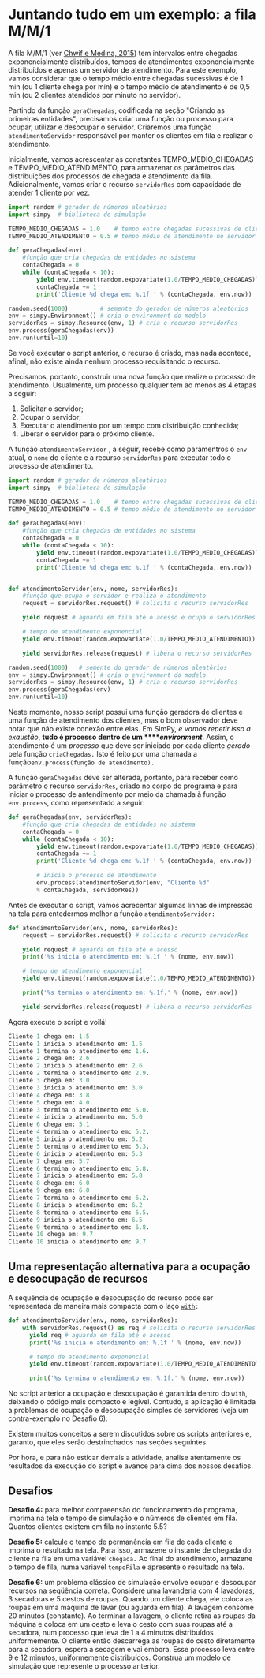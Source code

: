 # Juntando tudo em um exemplo: a fila M\/M\/1

A fila M\/M\/1 \(ver [Chwif e Medina, 2015](http://livrosimulacao.eng.br/e-tetra-e-tetra-a-quarta-edicao-do-msed/)\) tem intervalos entre chegadas exponencialmente distribuídos, tempos de atendimentos exponencialmente distribuídos e apenas um servidor de atendimento. Para este exemplo, vamos considerar que o tempo médio entre chegadas sucessivas é de 1 min \(ou 1 cliente chega por min\) e o tempo médio de atendimento é de 0,5 min \(ou 2 clientes atendidos por minuto no servidor\).

Partindo da função `geraChegadas`, codificada na seção "Criando as primeiras entidades", precisamos criar uma função ou processo para ocupar, utilizar e desocupar o servidor. Criaremos uma função `atendimentoServidor`
 responsável por manter os clientes em fila e realizar o atendimento.

Inicialmente, vamos acrescentar as constantes TEMPO\_MEDIO\_CHEGADAS e TEMPO\_MEDIO\_ATENDIMENTO, para armazenar os parâmetros das distribuições dos processos de chegada e atendimento da fila. Adicionalmente, vamos criar o recurso `servidorRes` com capacidade de atender 1 cliente por vez.

```python
import random # gerador de números aleatórios
import simpy  # biblioteca de simulação

TEMPO_MEDIO_CHEGADAS = 1.0    # tempo entre chegadas sucessivas de clientes
TEMPO_MEDIO_ATENDIMENTO = 0.5 # tempo médio de atendimento no servidor

def geraChegadas(env):
    #função que cria chegadas de entidades no sistema
    contaChegada = 0
    while (contaChegada < 10):
        yield env.timeout(random.expovariate(1.0/TEMPO_MEDIO_CHEGADAS))
        contaChegada += 1
        print('Cliente %d chega em: %.1f ' % (contaChegada, env.now))

random.seed(1000)         # semente do gerador de números aleatórios
env = simpy.Environment() # cria o environment do modelo
servidorRes = simpy.Resource(env, 1) # cria o recurso servidorRes
env.process(geraChegadas(env))
env.run(until=10)
```

Se você executar o script anterior, o recurso é criado, mas nada acontece, afinal, não existe ainda nenhum processo requisitando o recurso.

Precisamos, portanto, construir uma nova função que realize o _processo_ de atendimento. Usualmente, um processo qualquer tem ao menos as 4 etapas a seguir:
1. Solicitar o servidor;
2. Ocupar o servidor;
3. Executar o atendimento por um tempo com distribuição conhecida;
4. Liberar o servidor para o próximo cliente.

A função `atendimentoServidor`
, a seguir, recebe como parâmentros o `env`
 atual, o `nome`
 do cliente e a recurso `servidorRes`
 para executar todo o processo de atendimento.

```python
import random # gerador de números aleatórios
import simpy  # biblioteca de simulação

TEMPO_MEDIO_CHEGADAS = 1.0    # tempo entre chegadas sucessivas de clientes
TEMPO_MEDIO_ATENDIMENTO = 0.5 # tempo médio de atendimento no servidor

def geraChegadas(env):
    #função que cria chegadas de entidades no sistema
    contaChegada = 0
    while (contaChegada < 10):
        yield env.timeout(random.expovariate(1.0/TEMPO_MEDIO_CHEGADAS))
        contaChegada += 1
        print('Cliente %d chega em: %.1f ' % (contaChegada, env.now))


def atendimentoServidor(env, nome, servidorRes):
    #função que ocupa o servidor e realiza o atendimento
    request = servidorRes.request() # solicita o recurso servidorRes

    yield request # aguarda em fila até o acesso e ocupa o servidorRes

    # tempo de atendimento exponencial
    yield env.timeout(random.expovariate(1.0/TEMPO_MEDIO_ATENDIMENTO))

    yield servidorRes.release(request) # libera o recurso servidorRes

random.seed(1000)   # semente do gerador de números aleatórios
env = simpy.Environment() # cria o environment do modelo
servidorRes = simpy.Resource(env, 1) # cria o recurso servidorRes
env.process(geraChegadas(env)
env.run(until=10)

```

Neste momento, nosso script possui uma função geradora de clientes e uma função de atendimento dos clientes, mas o bom observador deve notar que não existe conexão entre elas. Em SimPy, _e vamos  repetir isso a exaustão_, **tudo é processo dentro de um ****_environment_**. Assim, o atendimento é um _processo_ que deve ser iniciado por cada cliente _gerado_ pela função `criaChegadas.` Isto é feito por uma chamada a função`env.process(função de atendimento).`

A função `geraChegadas`
 deve ser alterada, portanto, para receber como parâmetro o recurso `servidorRes`,
 criado no corpo do programa e para iniciar o processo de antendimento por meio da chamada à função `env.process`, como representado a seguir:

```python
def geraChegadas(env, servidorRes):
    #função que cria chegadas de entidades no sistema
    contaChegada = 0
    while (contaChegada < 10):
        yield env.timeout(random.expovariate(1.0/TEMPO_MEDIO_CHEGADAS))
        contaChegada += 1
        print('Cliente %d chega em: %.1f ' % (contaChegada, env.now))

        # inicia o processo de atendimento
        env.process(atendimentoServidor(env, "Cliente %d" 
        % contaChegada, servidorRes))
```

Antes de executar o script, vamos acrecentar algumas linhas de impressão na tela para entedermos melhor a função `atendimentoServidor:`

```python
def atendimentoServidor(env, nome, servidorRes):
    request = servidorRes.request() # solicita o recurso servidorRes

    yield request # aguarda em fila até o acesso
    print('%s inicia o atendimento em: %.1f ' % (nome, env.now))

    # tempo de atendimento exponencial
    yield env.timeout(random.expovariate(1.0/TEMPO_MEDIO_ATENDIMENTO))

    print('%s termina o atendimento em: %.1f.' % (nome, env.now)) 

    yield servidorRes.release(request) # libera o recurso servidorRes
```

Agora execute o script e voilá!

```py
Cliente 1 chega em: 1.5 
Cliente 1 inicia o atendimento em: 1.5 
Cliente 1 termina o atendimento em: 1.6.
Cliente 2 chega em: 2.6 
Cliente 2 inicia o atendimento em: 2.6 
Cliente 2 termina o atendimento em: 2.9.
Cliente 3 chega em: 3.0 
Cliente 3 inicia o atendimento em: 3.0 
Cliente 4 chega em: 3.8 
Cliente 5 chega em: 4.0 
Cliente 3 termina o atendimento em: 5.0.
Cliente 4 inicia o atendimento em: 5.0 
Cliente 6 chega em: 5.1 
Cliente 4 termina o atendimento em: 5.2.
Cliente 5 inicia o atendimento em: 5.2 
Cliente 5 termina o atendimento em: 5.3.
Cliente 6 inicia o atendimento em: 5.3 
Cliente 7 chega em: 5.7 
Cliente 6 termina o atendimento em: 5.8.
Cliente 7 inicia o atendimento em: 5.8 
Cliente 8 chega em: 6.0 
Cliente 9 chega em: 6.0 
Cliente 7 termina o atendimento em: 6.2.
Cliente 8 inicia o atendimento em: 6.2 
Cliente 8 termina o atendimento em: 6.5.
Cliente 9 inicia o atendimento em: 6.5 
Cliente 9 termina o atendimento em: 6.8.
Cliente 10 chega em: 9.7 
Cliente 10 inicia o atendimento em: 9.7
```

## Uma representação alternativa para a ocupação e desocupação de recursos

A sequência de ocupação e desocupação do recurso pode ser representada de maneira mais compacta com o laço [`with`](/(http://effbot.org/zone/python-with-statement.htm))`:`

```python
def atendimentoServidor(env, nome, servidorRes):
    with servidorRes.request() as req # solicita o recurso servidorRes
      yield req # aguarda em fila até o acesso
      print('%s inicia o atendimento em: %.1f ' % (nome, env.now))

      # tempo de atendimento exponencial
      yield env.timeout(random.expovariate(1.0/TEMPO_MEDIO_ATENDIMENTO))

      print('%s termina o atendimento em: %.1f.' % (nome, env.now)) 
```

No script anterior a ocupação e desocupação é garantida dentro do `with`, deixando o código mais compacto e legível. Contudo, a aplicação é limitada a problemas de ocupação e desocupação simples de servidores \(veja um contra-exemplo no Desafio 6\).

Existem muitos conceitos a serem discutidos sobre os scripts anteriores e, garanto, que eles serão destrinchados nas seções seguintes.

Por hora, e para não esticar demais a atividade, analise atentamente os resultados da execução do script e avance para cima dos nossos desafios.

## Desafios

**Desafio 4:** para melhor compreensão do funcionamento do programa, imprima na tela o tempo de simulação e o números de clientes em fila. Quantos clientes existem em fila no instante 5.5?

**Desafio 5:** calcule o tempo de permanência em fila de cada cliente e imprima o resultado na tela. Para isso, armazene o instante de chegada do cliente na fila em uma variável `chegada.`
 Ao final do atendimento, armazene o tempo de fila, numa variável `tempoFila`
 e apresente o resultado na tela.

**Desafio 6:** um problema clássico de simulação envolve ocupar e desocupar recursos na seqüência correta. Considere uma lavanderia com 4 lavadoras, 3 secadoras e 5 cestos de roupas. Quando um cliente chega, ele coloca as roupas em uma máquina de lavar \(ou aguarda em fila\). A lavagem consome 20 minutos \(constante\). Ao terminar a lavagem, o cliente retira as roupas da máquina e coloca em um cesto e leva o cesto com suas roupas até a secadora, num processo que leva de 1 a 4 minutos distribuídos uniformemente. O cliente então descarrega as roupas do cesto diretamente para a secadora, espera a secagem e vai embora. Esse processo leva entre 9 e 12 minutos, uniformemente distribuídos. Construa um modelo de simulação que represente o processo anterior.

